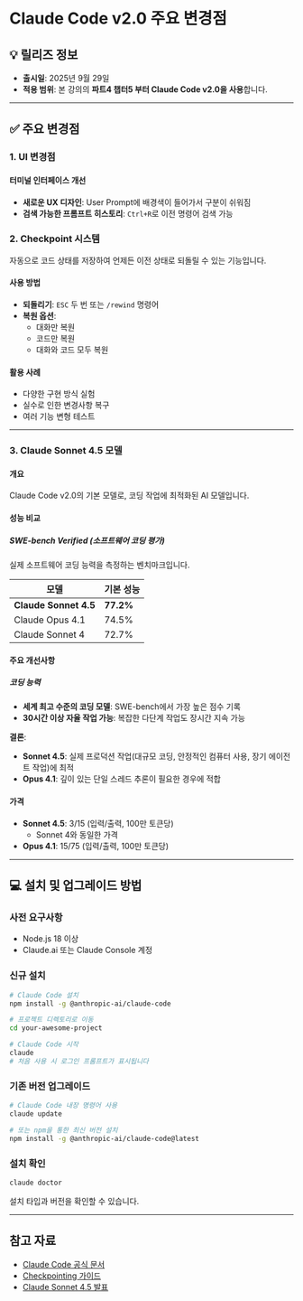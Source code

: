 # Claude Code v2.0 주요 변경점


## 💡 릴리즈 정보
- **출시일**: 2025년 9월 29일
- **적용 범위**: 본 강의의 **파트4 챕터5 부터 Claude Code v2.0을 사용**합니다.

---

## ✅ 주요 변경점

### 1. UI 변경점

#### 터미널 인터페이스 개선
- **새로운 UX 디자인**: User Prompt에 배경색이 들어가서 구분이 쉬워짐
- **검색 가능한 프롬프트 히스토리**: `Ctrl+R`로 이전 명령어 검색 가능


### 2. Checkpoint 시스템

자동으로 코드 상태를 저장하여 언제든 이전 상태로 되돌릴 수 있는 기능입니다.

#### 사용 방법
- **되돌리기**: `ESC` 두 번 또는 `/rewind` 명령어
- **복원 옵션**:
  - 대화만 복원
  - 코드만 복원
  - 대화와 코드 모두 복원

#### 활용 사례
- 다양한 구현 방식 실험
- 실수로 인한 변경사항 복구
- 여러 기능 변형 테스트

---

### 3. Claude Sonnet 4.5 모델

#### 개요
Claude Code v2.0의 기본 모델로, 코딩 작업에 최적화된 AI 모델입니다.

#### 성능 비교

##### SWE-bench Verified (소프트웨어 코딩 평가)
실제 소프트웨어 코딩 능력을 측정하는 벤치마크입니다.

| 모델 | 기본 성능 |
|------|----------|
| **Claude Sonnet 4.5** | **77.2%** |
| Claude Opus 4.1 | 74.5% |
| Claude Sonnet 4 | 72.7% |

#### 주요 개선사항

##### 코딩 능력
- **세계 최고 수준의 코딩 모델**: SWE-bench에서 가장 높은 점수 기록
- **30시간 이상 자율 작업 가능**: 복잡한 다단계 작업도 장시간 지속 가능

**결론**:

- **Sonnet 4.5**: 실제 프로덕션 작업(대규모 코딩, 안정적인 컴퓨터 사용, 장기 에이전트 작업)에 최적
- **Opus 4.1**: 깊이 있는 단일 스레드 추론이 필요한 경우에 적합

#### 가격
- **Sonnet 4.5**: $3/$15 (입력/출력, 100만 토큰당)
  - Sonnet 4와 동일한 가격
- **Opus 4.1**: $15/$75 (입력/출력, 100만 토큰당)

---

## 💻 설치 및 업그레이드 방법

### 사전 요구사항
- Node.js 18 이상
- Claude.ai 또는 Claude Console 계정

### 신규 설치
```bash
# Claude Code 설치
npm install -g @anthropic-ai/claude-code

# 프로젝트 디렉토리로 이동
cd your-awesome-project

# Claude Code 시작
claude
# 처음 사용 시 로그인 프롬프트가 표시됩니다
```

### 기존 버전 업그레이드

```bash
# Claude Code 내장 명령어 사용
claude update

# 또는 npm을 통한 최신 버전 설치
npm install -g @anthropic-ai/claude-code@latest
```

### 설치 확인
```bash
claude doctor
```
설치 타입과 버전을 확인할 수 있습니다.

---

## 참고 자료
- [Claude Code 공식 문서](https://docs.claude.com/en/docs/claude-code/overview)
- [Checkpointing 가이드](https://docs.claude.com/en/docs/claude-code/checkpointing)
- [Claude Sonnet 4.5 발표](https://www.anthropic.com/news/claude-sonnet-4-5)